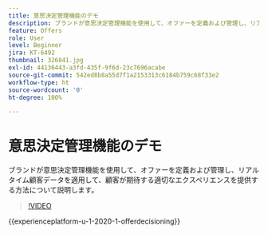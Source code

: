 ```yaml
---
title: 意思決定管理機能のデモ
description: ブランドが意思決定管理機能を使用して、オファーを定義および管理し、リアルタイム顧客データを適用して、顧客が期待する適切なエクスペリエンスを提供する方法について説明します。
feature: Offers
role: User
level: Beginner
jira: KT-6492
thumbnail: 326841.jpg
exl-id: 44136443-a3fd-435f-9f6d-23c7696acabe
source-git-commit: 542ed8b8a55d7f1a2153313c6184b759c68f33e2
workflow-type: ht
source-wordcount: '0'
ht-degree: 100%

---
```


# 意思決定管理機能のデモ

ブランドが意思決定管理機能を使用して、オファーを定義および管理し、リアルタイム顧客データを適用して、顧客が期待する適切なエクスペリエンスを提供する方法について説明します。

>[!VIDEO](https://video.tv.adobe.com/v/326841?quality=12&learn=on)

{{experienceplatform-u-1-2020-1-offerdecisioning}}
